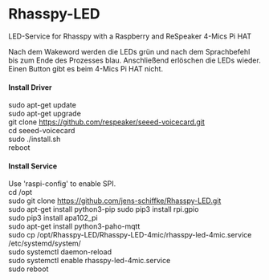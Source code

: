 
# Rhasspy-LED
LED-Service for Rhasspy with a Raspberry and ReSpeaker 4-Mics Pi HAT  
  
  Nach dem Wakeword werden die LEDs grün und nach dem Sprachbefehl bis zum Ende des Prozesses blau. Anschließend erlöschen die LEDs wieder.
  Einen Button gibt es beim 4-Mics Pi HAT nicht.

#### Install Driver  
sudo apt-get update  
sudo apt-get upgrade  
git clone https://github.com/respeaker/seeed-voicecard.git  
cd seeed-voicecard  
sudo ./install.sh  
reboot  

#### Install Service  
Use 'raspi-config' to enable SPI.  
cd /opt  
sudo git clone https://github.com/jens-schiffke/Rhasspy-LED.git  
sudo apt-get install python3-pip
sudo pip3 install rpi.gpio  
sudo pip3 install apa102_pi  
sudo apt-get install python3-paho-mqtt  
sudo cp /opt/Rhasspy-LED/Rhasspy-LED-4mic/rhasspy-led-4mic.service /etc/systemd/system/  
sudo systemctl daemon-reload  
sudo systemctl enable rhasspy-led-4mic.service  
sudo reboot  
